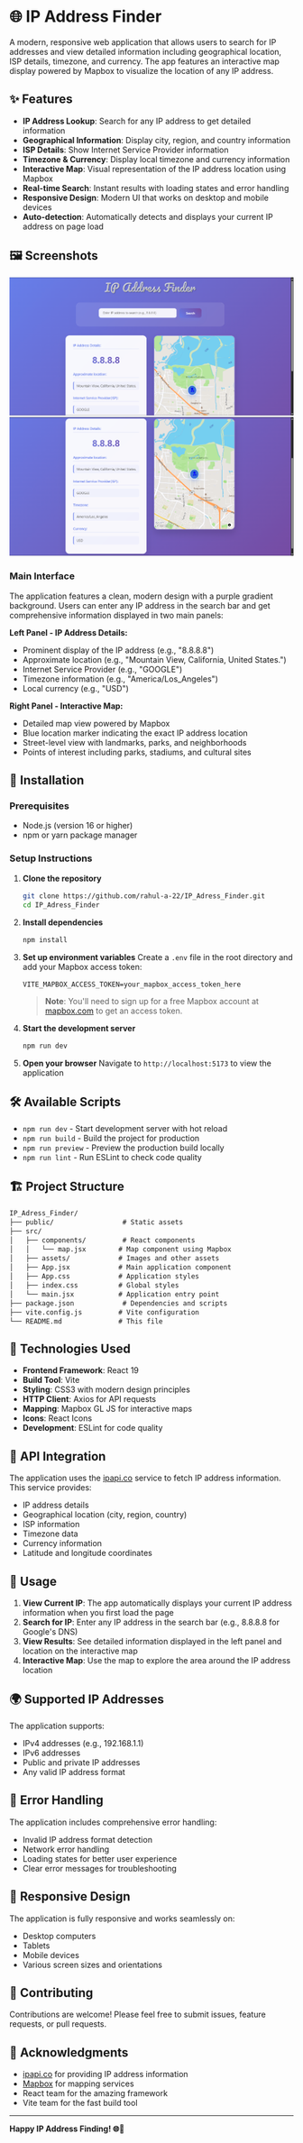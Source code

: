 # 🌐 IP Address Finder

A modern, responsive web application that allows users to search for IP addresses and view detailed information including geographical location, ISP details, timezone, and currency. The app features an interactive map display powered by Mapbox to visualize the location of any IP address.

## ✨ Features

- **IP Address Lookup**: Search for any IP address to get detailed information
- **Geographical Information**: Display city, region, and country information
- **ISP Details**: Show Internet Service Provider information
- **Timezone & Currency**: Display local timezone and currency information
- **Interactive Map**: Visual representation of the IP address location using Mapbox
- **Real-time Search**: Instant results with loading states and error handling
- **Responsive Design**: Modern UI that works on desktop and mobile devices
- **Auto-detection**: Automatically detects and displays your current IP address on page load

## 🖼️ Screenshots
<img src="./src/assets/screenshoot1.png">
<img src="./src/assets/screenshoot2.png">

### Main Interface
The application features a clean, modern design with a purple gradient background. Users can enter any IP address in the search bar and get comprehensive information displayed in two main panels:

**Left Panel - IP Address Details:**
- Prominent display of the IP address (e.g., "8.8.8.8")
- Approximate location (e.g., "Mountain View, California, United States.")
- Internet Service Provider (e.g., "GOOGLE")
- Timezone information (e.g., "America/Los_Angeles")
- Local currency (e.g., "USD")

**Right Panel - Interactive Map:**
- Detailed map view powered by Mapbox
- Blue location marker indicating the exact IP address location
- Street-level view with landmarks, parks, and neighborhoods
- Points of interest including parks, stadiums, and cultural sites

## 🚀 Installation

### Prerequisites
- Node.js (version 16 or higher)
- npm or yarn package manager

### Setup Instructions

1. **Clone the repository**
   ```bash
   git clone https://github.com/rahul-a-22/IP_Adress_Finder.git
   cd IP_Adress_Finder
   ```

2. **Install dependencies**
   ```bash
   npm install
   ```

3. **Set up environment variables**
   Create a `.env` file in the root directory and add your Mapbox access token:
   ```env
   VITE_MAPBOX_ACCESS_TOKEN=your_mapbox_access_token_here
   ```
   
   > **Note**: You'll need to sign up for a free Mapbox account at [mapbox.com](https://mapbox.com) to get an access token.

4. **Start the development server**
   ```bash
   npm run dev
   ```

5. **Open your browser**
   Navigate to `http://localhost:5173` to view the application

## 🛠️ Available Scripts

- `npm run dev` - Start development server with hot reload
- `npm run build` - Build the project for production
- `npm run preview` - Preview the production build locally
- `npm run lint` - Run ESLint to check code quality

## 🏗️ Project Structure

```
IP_Adress_Finder/
├── public/                 # Static assets
├── src/
│   ├── components/         # React components
│   │   └── map.jsx        # Map component using Mapbox
│   ├── assets/            # Images and other assets
│   ├── App.jsx            # Main application component
│   ├── App.css            # Application styles
│   ├── index.css          # Global styles
│   └── main.jsx           # Application entry point
├── package.json            # Dependencies and scripts
├── vite.config.js         # Vite configuration
└── README.md              # This file
```

## 🔧 Technologies Used

- **Frontend Framework**: React 19
- **Build Tool**: Vite
- **Styling**: CSS3 with modern design principles
- **HTTP Client**: Axios for API requests
- **Mapping**: Mapbox GL JS for interactive maps
- **Icons**: React Icons
- **Development**: ESLint for code quality

## 📡 API Integration

The application uses the [ipapi.co](https://ipapi.co) service to fetch IP address information. This service provides:
- IP address details
- Geographical location (city, region, country)
- ISP information
- Timezone data
- Currency information
- Latitude and longitude coordinates

## 🎯 Usage

1. **View Current IP**: The app automatically displays your current IP address information when you first load the page
2. **Search for IP**: Enter any IP address in the search bar (e.g., 8.8.8.8 for Google's DNS)
3. **View Results**: See detailed information displayed in the left panel and location on the interactive map
4. **Interactive Map**: Use the map to explore the area around the IP address location

## 🌍 Supported IP Addresses

The application supports:
- IPv4 addresses (e.g., 192.168.1.1)
- IPv6 addresses
- Public and private IP addresses
- Any valid IP address format

## 🚧 Error Handling

The application includes comprehensive error handling:
- Invalid IP address format detection
- Network error handling
- Loading states for better user experience
- Clear error messages for troubleshooting

## 📱 Responsive Design

The application is fully responsive and works seamlessly on:
- Desktop computers
- Tablets
- Mobile devices
- Various screen sizes and orientations

## 🤝 Contributing

Contributions are welcome! Please feel free to submit issues, feature requests, or pull requests.


## 🙏 Acknowledgments

- [ipapi.co](https://ipapi.co) for providing IP address information
- [Mapbox](https://mapbox.com) for mapping services
- React team for the amazing framework
- Vite team for the fast build tool

---

**Happy IP Address Finding! 🌐📍**
